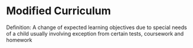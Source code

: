 # Modified Curriculum

Definition: A change of expected learning objectives due to special needs of a child usually involving exception from certain tests, coursework and homework